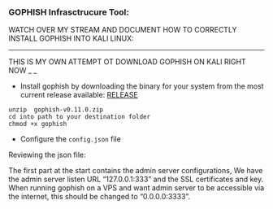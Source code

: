 
### GOPHISH Infrasctrucure Tool:

WATCH OVER MY STREAM AND DOCUMENT HOW TO CORRECTLY INSTALL GOPHISH INTO KALI LINUX:

***

THIS IS MY OWN ATTEMPT OT DOWNLOAD GOPHISH ON KALI RIGHT NOW _ _ 

* Install gophish by downloading the binary for your system from the most current release available: [RELEASE](https://github.com/gophish/gophish/releases/)

```
unzip  gophish-v0.11.0.zip 
cd into path to your destination folder
chmod +x gophish
```
* Configure the ```config.json``` file

Reviewing the json file:

The first part at the start contains the admin server configurations, We have the admin server listen URL “127.0.0.1:333” and the SSL certificates and key. When running gophish on a VPS and want admin server to be accessible via the internet, this should be changed to “0.0.0.0:3333”.


